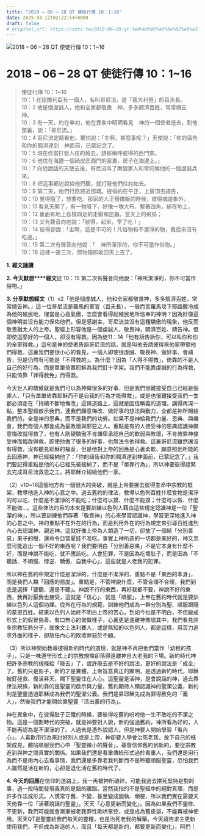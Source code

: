 ```yaml
---
title: "2018 – 06 – 28 QT 使徒行傳 10：1~16"
date: 2025-04-12T02:22:54+0800
draft: false
# original_url: https://cmtc.tw/2018-06-28-qt-%e4%bd%bf%e5%be%92%e8%a1%8c%e5%82%b3-10%ef%bc%9a116
---
```


![2018 – 06 – 28 QT 使徒行傳 10：1\~16](/images/qt.jpg   "2018 – 06 – 28 QT 使徒行傳 10：1\~16")

# 2018 – 06 – 28 QT 使徒行傳 10：1\~16

> 使徒行傳 10：1\~16  
> 10：1 在該撒利亞有一個人，名叫哥尼流，是「義大利營」的百夫長。  
> 10：2 他是個虔誠人，他和全家都敬畏　神，多多賙濟百姓，常常禱告　神。  
> 10：3 有一天，約在申初，他在異象中明明看見　神的一個使者進去，到他那裏，說：「哥尼流。」  
> 10：4 哥尼流定睛看他，驚怕說：「主啊，甚麼事呢？」天使說：「你的禱告和你的賙濟達到　神面前，已蒙記念了。  
> 10：5 現在你當打發人往約帕去，請那稱呼彼得的西門來。  
> 10：6 他住在海邊一個硝皮匠西門的家裏，房子在海邊上。」  
> 10：7 向他說話的天使去後，哥尼流叫了兩個家人和常伺候他的一個虔誠兵來，  
> 10：8 把這事都述說給他們聽，就打發他們往約帕去。  
> 10：9 第二天，他們行路將近那城。彼得約在午正，上房頂去禱告，  
> 10：10 覺得餓了，想要吃。那家的人正預備飯的時候，彼得魂遊象外，  
> 10：11 看見天開了，有一物降下，好像一塊大布，繫著四角，縋在地上，  
> 10：12 裏面有地上各樣四足的走獸和昆蟲，並天上的飛鳥；  
> 10：13 又有聲音向他說：「彼得，起來，宰了吃！」  
> 10：14 彼得卻說：「主啊，這是不可的！凡俗物和不潔淨的物，我從來沒有吃過。」  
> 10：15 第二次有聲音向他說：「　神所潔淨的，你不可當作俗物。」  
> 10：16 這樣一連三次，那物隨即收回天上去了。

**1.** **經文誦讀**

**2. 今天默想****經文**徒 10：15 第二次有聲音向他說：「神所潔淨的，你不可當作俗物。」

**3. 分享默想經文**（1）v2「他是個虔誠人，他和全家都敬畏神，多多賙濟百姓，常常禱告神。」這一位哥尼流是羅馬的軍官（百夫長），一般而言羅馬攻下耶路撒冷成為他的殖民地，理當是心高氣傲，怎麼會看得起殖民地所信奉的神明？因為好像這個神明並沒有能力保佑他們。但是感謝主，哥尼流並沒有這種驕傲的現象，他反而敬畏猶太人的上帝。聖經上形容他是一個虔誠人，敬畏神，賙濟百姓、禱告神。但即使這麼好的一個人，卻沒有得救。因為徒11：14「他有話告訴你，可以叫你和你的全家得救。」這句是神的使者告訴哥尼流的話，就是叫他去請彼得來他家帶領他們得救。這裏我們要很小心的看見，一個人即使很虔誠、敬畏神、做好事、會禱告，但是仍然有可能是「不得救的」。為什麼？因為「人得不得救」，倚靠的不是人自己的好行為，而是單單倚靠耶穌為我們釘十字架。我們不能靠虔誠的行為得救，只能倚靠「罪得赦免」而得救。

今天世人的驕傲就是我們可以為神做很多的好事，但是我們很難接受自己已經是個罪人，「只有單單倚靠耶穌而不是自我的行為才能得救」，或是也很難接受我們一生都必須走在「持續不斷地悔改」這條道路上，這就是因信稱義的道理。講得再深一點，整本聖經啟示我們，連我們願意悔改、做好事的想法與動力，全都是神所賜給我們的，全是神的恩典，而不是我們的功勞。如果不是神給我們力量、恩典、與機會，我們每個人都會成為最敗壞與邪惡之人。重點是有的人接受神的恩典認識神願意悔改就得救了，也有人剛硬驕傲不肯謙卑承認自己的軟弱與敗壞，不肯倚靠神接受神而悔改得救，即使他做了很多的好事，也無法令他得救。這裏哥尼流雖然還沒有得救，沒有聽見耶穌的福音，但是他對上帝的回應是心裏柔軟、願意照他所能的去回應神，神已經接納他了：「你的禱告和你的賙濟達到神面前，已蒙記念了。」我們要記得重點是他的心已經先被接納了，而不是「單靠行為」，所以神要彼得趕緊去完成哥尼流救恩之工，將耶穌介紹給他們一家。

（2）v10\~16這個地方有一個很大的突破，就是上帝要挪去彼得生命中宗教的框架，教導他進入神的心意之中。過去舊約的律法，教導以色列百姓什麼食物是潔淨的可以吃、什麼是不潔淨的不能吃；什麼可以摸、什麼不能摸；什麼可以做、什麼不能做…。這些律法的目的本來是要訓練以色列人藉由這些規定認識神是一位「聖潔的神」，所以要訓練他們存著「敬畏神」的心來學習認識神，學習更深地進入神的心意之中。神的重點不在外在的行為，而是利用外在的行為規定來引導百姓進到內心去認識神、親近神。這就好像上帝為人類造了一切，卻放了一個結「分別善惡」果子的樹，還命令亞當夏娃不准吃。事實上神所造的一切都是美好的，神又怎麼可能造出一個不好的東西呢？我們要明白「分別善惡果」不是它本身有什麼不好，而是神說不能吃，就不應該吃。人會犯罪，不是因為吃壞肚子，而是因為「不聽話、不順服、悖逆、驕傲、自我中心」，這些就是人老我的犯罪。

所以神在舊約中規定什麼是潔淨的，什麼是不潔淨的，重點不是「東西的本身」，而是我們人類「回應的態度」。重點是，不管神說什麼，不管合理不合理，我們到底是選擇「要聽、還是不聽」。神說不行的東西，再好我都不要，神說不好的東西，我再討厭我也接受，這就是「信心」、就是「順服」，上帝在舊約時代就是要訓練以色列人這個功課。從外在行為的規範，訓練他們成為一群分別為聖、順服跟隨的蒙恩百姓。結果以色列人始終不明白上帝的苦心，到如今也是不明白，不但變成形式上的假冒偽善、有口無心的做做樣子，心裏更是遠離神敗壞其中。我們看見許多宗教狂熱分子，就像文士法利賽人，或是無知的以色列人，都是這樣，用苦力追求外面的樣子，卻放任內心的敗壞罪惡於不顧。

（3）所以神開始教導彼得新約時代的道理，就是神不再把他們當作「幼稚的孩子」，只是一味遵守形式上的宗教規條卻落得遠離神自大老我的下場。新約時代神把許多宗教的規條給「廢去」了，或許廢去是不好的說法，更好的說法是「成全」了。舊約只是影子，新約才是實體，上帝旨意真正的顯明，是透過新約時代，耶穌被釘拯救、復活昇天，賜下聖靈住在人心。這聖靈是活神，是會說話的神，過去靠律法規條，新約靠的是聖靈的啟示與力量，舊約期待人類認識神的聖潔公義，新約則是聖靈透過耶穌成為我們的聖潔公義。我們是靠耶穌先成為罪得赦免的「義人」，然後我們才能開始靠聖靈「活出義的行為」。

神在異象中，在彼得肚子正餓的時候，要彼得吃舊約吩咐他一生不敢吃的不潔之物。這是一個劃時代的突破，就是神要對人說，新約強過舊約，神所看為好的，人不能再認為是不潔淨的了。人過去是憑外貌認人，但是神要人開始學習「看內心」。人喜歡用行為來討好別人或是上帝，神卻要人學會治死老我，放下自己的框架成見，體貼順服我們心中「聖靈微小的聲音」。基督信仰舊約到新約，要從宗教進到與神之間真實的關係。如果我們還是看重傳統形式過於看重人，我們還是用行為而不是用內心去看事情，我們還是多靠老我判斷而不是聆聽順服聖靈，恐怕我們人雖然是活在新約，心卻是退化活在舊約時代了。

**4. 今天的回應**在信仰的道路上，我一再被神所破碎。可能我過去拼死堅持是對的事，過一段時間發現我真的是錯的離譜。當然我指的不是聖經中的絕對真理，而是許多作法或形式。人慣常守舊、不變，甚至變成固執、頑梗，所以我們實在需要天天倚靠一位「活著說話的聖靈」，天天「心意更新而變化」。因為如果我們不靈修、不更新，我們可能就會漸漸被老我罪性欺哄掌控，或是成為舊皮袋，不能再被神使用。天天QT是聖靈給我們每天的靈糧，也是治死老我的解藥。今天禱告求主更新使用我們，不但成為新造的人，而且「每天都是新的，都要更新而變化」，阿們！